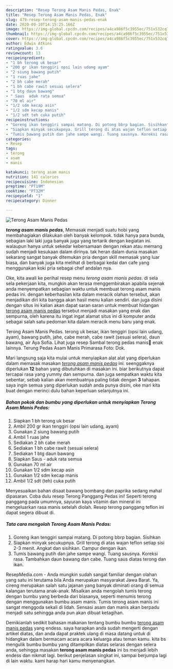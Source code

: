 ```yaml
---
description: "Resep Terong Asam Manis Pedas, Enak"
title: "Resep Terong Asam Manis Pedas, Enak"
slug: 479-resep-terong-asam-manis-pedas-enak
date: 2020-09-10T14:15:25.166Z
image: https://img-global.cpcdn.com/recipes/a4ca986f5c3955ec/751x532cq70/terong-asam-manis-pedas-foto-resep-utama.jpg
thumbnail: https://img-global.cpcdn.com/recipes/a4ca986f5c3955ec/751x532cq70/terong-asam-manis-pedas-foto-resep-utama.jpg
cover: https://img-global.cpcdn.com/recipes/a4ca986f5c3955ec/751x532cq70/terong-asam-manis-pedas-foto-resep-utama.jpg
author: Edwin Atkins
ratingvalue: 3.6
reviewcount: 13
recipeingredient:
- "1 bh terong uk besar"
- "200 gr ikan tenggiri opsi lain udang ayam"
- "2 siung bawang putih"
- "1 ruas jahe"
- "2 bh cabe merah"
- "1 bh cabe rawit sesuai selera"
- "1 btg daun bawang"
- " Saus  aduk rata semua"
- "70 ml air"
- "1/2 sdm kecap asin"
- "1/2 sdm kecap manis"
- "1/2 sdt teh cuka putih"
recipeinstructions:
- "Goreng ikan tenggiri sampai matang. Di potong bbrp bagian. Sisihkan"
- "Siapkan minyak secukupnya. Grill terong di atas wajan teflon setiap sisi 2-3 menit. Angkat dan sisihkan. Campur dengan ikan."
- "Tumis bawang putih dan jahe sampe wangi. Tuang sausnya. Koreksi rasa. Tambahkan daun bawang dan cabe. Tuang saus diatas terong dan ikan."
categories:
- Resep
tags:
- terong
- asam
- manis

katakunci: terong asam manis 
nutrition: 141 calories
recipecuisine: Indonesian
preptime: "PT19M"
cooktime: "PT32M"
recipeyield: "1"
recipecategory: Dinner

---
```



![Terong Asam Manis Pedas](https://img-global.cpcdn.com/recipes/a4ca986f5c3955ec/751x532cq70/terong-asam-manis-pedas-foto-resep-utama.jpg)

<b><i>terong asam manis pedas</i></b>, Memasak menjadi suatu hobi yang membahagiakan dilakukan oleh banyak kelompok. tidak hanya para bunda, sebagian laki laki juga banyak juga yang tertarik dengan kegiatan ini. walaupun hanya untuk sekedar kebersamaan dengan rekan atau memang sudah menjadi kesukaan dalam dirinya. tak heran dalam dunia masakan sekarang sangat banyak ditemukan pria dengan skill memasak yang luar biasa, dan banyak juga kita melihat di berbagai kedai dan cafe yang menggunakan koki pria sebagai chef andalan nya.

Oke, kita awali ke perihal resep menu <i>terong asam manis pedas</i>. di sela sela pekerjaan kita, mungkin akan terasa menggembirakan apabila sejenak anda menyempatkan sebagian waktu untuk membuat terong asam manis pedas ini. dengan keberhasilan kita dalam meracik olahan tersebut, akan menjadikan diri kita bangga akan hasil menu kalian sendiri. dan juga disini dengan situs ini kalian akan dapat saran saran untuk membuat hidangan <u>terong asam manis pedas</u> tersebut menjadi masakan yang enak dan sempurna, oleh karena itu ingat ingat alamat situs ini di komputer anda sebagai salah satu pedoman kita dalam meracik menu baru yang enak.

Terong Asam Manis Pedas. terong uk besar, ikan tenggiri (opsi lain udang, ayam), bawang putih, jahe, cabe merah, cabe rawit (sesuai selera), daun bawang, air Aya Sofia. Lihat juga resep Sambal terong pedas manis🍆 enak lainnya. Terung Pedas Asam Manis Primarasa Foto: Dok.


Mari langsung saja kita mulai untuk menyiapkan alat alat yang diperlukan dalam memasak masakan <u><i>terong asam manis pedas</i></u> ini. seenggaknya diperlukan <b>12</b> bahan yang dibutuhkan di masakan ini. biar berikutnya dapat tercapai rasa yang yummy dan sempurna. dan juga sempatkan waktu kita sebentar, sebab kalian akan membuatnya paling tidak dengan <b>3</b> tahapan. saya ingin semua yang diperlukan sudah anda punya disini, oke mari kita buat dengan merinci dulu bahan keperluan selanjutnya ini.

<!--inarticleads1-->

##### Bahan pokok dan bumbu yang diperlukan untuk menyiapkan Terong Asam Manis Pedas:

1. Siapkan 1 bh terong uk besar
1. Ambil 200 gr ikan tenggiri (opsi lain udang, ayam)
1. Gunakan 2 siung bawang putih
1. Ambil 1 ruas jahe
1. Sediakan 2 bh cabe merah
1. Sediakan 1 bh cabe rawit (sesuai selera)
1. Sediakan 1 btg daun bawang
1. Siapkan  Saus - aduk rata semua
1. Gunakan 70 ml air
1. Gunakan 1/2 sdm kecap asin
1. Gunakan 1/2 sdm kecap manis
1. Ambil 1/2 sdt (teh) cuka putih


Menyesuaikan bahan disaat bawang bombang dan paprika sedang mahal dipasaran. Coba dulu resep Terong Panggang Pedas ini! Seperti terong panggang pada umumnya, sayuran kaya vitamin dan mineral ini mengeluarkan rasa manis setelah diolah. Resep terong panggang teflon ini dapat segera dibuat di. 

<!--inarticleads2-->

##### Tata cara mengolah Terong Asam Manis Pedas:

1. Goreng ikan tenggiri sampai matang. Di potong bbrp bagian. Sisihkan
1. Siapkan minyak secukupnya. Grill terong di atas wajan teflon setiap sisi 2-3 menit. Angkat dan sisihkan. Campur dengan ikan.
1. Tumis bawang putih dan jahe sampe wangi. Tuang sausnya. Koreksi rasa. Tambahkan daun bawang dan cabe. Tuang saus diatas terong dan ikan.


ResepMedia.com - Anda mungkin sudah sangat familiar dengan olahan yang satu ini terutama bila Anda merupakan masyarakat Jawa Barat. Ya, cireng merupakan salah satu jajanan yang banyak diminati orang di semua kalangan terutama anak-anak. Misalkan anda mengolah tumis terong dengan bumbu yang berbeda dari biasanya, seperti menumis terong dengan menggunakan bumbu asam manis. Tumis terong asam manis ini sangat menggoda sekali di lidah. Sensasi asam dan manis akan berpadu menjadi satu sehingga anda pun akan dibuat ketagihan. 

Demikianlah sedikit bahasan makanan tentang bumbu bumbu <u>terong asam manis pedas</u> yang endess. saya harapkan anda sudah mengerti dengan artikel diatas, dan anda dapat praktek ulang di masa datang untuk di hidangkan dalam bermacam acara acara keluarga atau teman kamu. kita bs mengulik bumbu bumbu yang ditampilkan diatas selaras dengan selera anda, sehingga masakan <b>terong asam manis pedas</b> ini bs menjadi lebih endess dan nikmat lagi. berikut penjelasan singkat ini, sampai berjumpa lagi di lain waktu. kami harap hari kamu menyenangkan.

